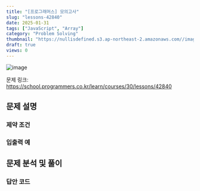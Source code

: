```yaml
---
title: "[프로그래머스] 모의고사"
slug: "lessons-42840"
date: 2025-01-31
tags: ["JavaScript", "Array"]
category: "Problem Solving"
thumbnail: "https://nullisdefined.s3.ap-northeast-2.amazonaws.com//images/9da43d23144a48a883255434f24e1628.png"
draft: true
views: 0
---
```

![image](https://nullisdefined.s3.ap-northeast-2.amazonaws.com//images/9da43d23144a48a883255434f24e1628.png)

문제 링크: https://school.programmers.co.kr/learn/courses/30/lessons/42840

## 문제 설명


### 제약 조건


### 입출력 예


## 문제 분석 및 풀이


### 답안 코드